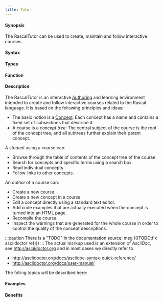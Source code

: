 ```yaml
---
title: Tutor
---
```


#### Synopsis

The RascalTutor can be used to create, maintain and follow interactive courses.

#### Syntax

#### Types

#### Function

#### Description

The RascalTutor is an interactive [Authoring](/Tutor/Authoring) and learning environment intended to create and follow interactive courses related to the Rascal language.
It is based on the following principles and ideas:

* The basic notion is a [Concept](/Tutor/Concept). Each concept has a _name_ and contains a fixed set of subsections that describe it.
* A course is a _concept tree_:
  The central subject of the course is the root of the concept tree, and all subtrees further explain their parent concept.


A _student_ using a course can:

* Browse through the table of contents of the concept tree of the course.
* Search for concepts and specific terms using a search box.
* Read individual concepts.
* Follow links to other concepts.

An _author_ of a course can:

* Create a new course.
* Create a new concept in a course.
* Edit a concept directly using a standard text editor.
* Add code examples that are actually executed when the concept is turned into an HTML page.
* Recompile the course.
* Inspect the warnings that are generated for the whole course in order to 
  control the quality of the concept descriptions.

:::caution
There is a "TODO" in the documentation source:
msg
  (((TODO:fix asciidoctor ref)))
:::
The actual markup used is an extension of _AsciiDoc_, see http://asciidoctor.org and
in most cases we directly refer to 

* http://asciidoctor.org/docs/asciidoc-syntax-quick-reference/
* http://asciidoctor.org/docs/user-manual/

The folling topics will be described here:

#### Examples

#### Benefits


